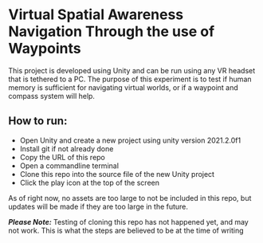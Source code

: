 # Virtual Spatial Awareness Navigation Through the use of Waypoints

This project is developed using Unity and can be run using any VR headset that is tethered to a PC. The purpose of this experiment is to test if human memory is sufficient for navigating virtual worlds, or if a waypoint and compass system will help. 

## How to run: 

- Open Unity and create a new project using unity version 2021.2.0f1
- Install git if not already done 
- Copy the URL of this repo
- Open a commandline terminal 
- Clone this repo into the source file of the new Unity project
- Click the play icon at the top of the screen


As of right now, no assets are too large to not be included in this repo, but updates will be made if they are too large in the future. 

***Please Note:***
Testing of cloning this repo has not happened yet, and may not work. This is what the steps are believed to be at the time of writing
